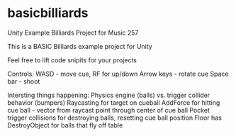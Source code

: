 # basicbilliards
Unity Example Billiards Project for Music 257

This is a BASIC Billiards example project for Unity

Feel free to lift code snipits for your projects

Controls: WASD - move cue, RF for up/down
          Arrow keys - rotate cue
          Space bar - shoot

Intersting things happening:
Physics engine (balls) vs. trigger collider behavior (bumpers)
Raycasting for target on cueball
AddForce for hitting cue ball - vector from raycast point through center of cue ball
Pocket trigger collisions for destroying balls, resetting cue ball position
Floor has DestroyObject for balls that fly off table

